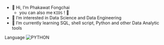 - 👋 Hi, I’m Phakawat Fongchai
  - you can also me `KIDS` ! 👻
- 👀 I’m interested in Data Science and Data Engineering
- 🌱 I’m currently learning SQL, shell script, Python and other Data Analytic tools

Language
![PYTHON](https://camo.githubusercontent.com/94be0a2e5be142925615e5821d97137a930d08fc154962ce43860f1957e6661e/68747470733a2f2f696d672e736869656c64732e696f2f62616467652f507974686f6e2d3337373641423f7374796c653d666f722d7468652d6261646765266c6f676f3d707974686f6e266c6f676f436f6c6f723d7768697465)

